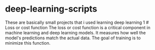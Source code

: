 # deep-learning-scripts
These are basically small projects that i used learning deep learning
1 # Loss or cost function
The loss or cost function is a critical component in machine learning and deep learning models. It measures how well the model's predictions match the actual data. The goal of training is to minimize this function.
